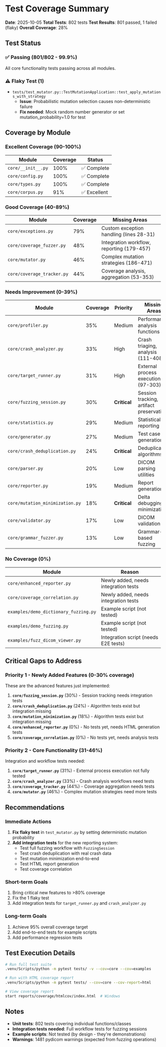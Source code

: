 # Test Coverage Summary

**Date**: 2025-10-05
**Total Tests**: 802 tests
**Test Results**: 801 passed, 1 failed (flaky)
**Overall Coverage**: 28%

## Test Status

### ✅ Passing (801/802 - 99.9%)
All core functionality tests passing across all modules.

### ⚠️ Flaky Test (1)
- `tests/test_mutator.py::TestMutationApplication::test_apply_mutations_with_strategy`
  - **Issue**: Probabilistic mutation selection causes non-deterministic failure
  - **Fix needed**: Mock random number generator or set mutation_probability=1.0 for test

## Coverage by Module

### Excellent Coverage (90-100%)
| Module | Coverage | Status |
|--------|----------|--------|
| `core/__init__.py` | 100% | ✅ Complete |
| `core/config.py` | 100% | ✅ Complete |
| `core/types.py` | 100% | ✅ Complete |
| `core/corpus.py` | 91% | ✅ Excellent |

### Good Coverage (40-89%)
| Module | Coverage | Missing Areas |
|--------|----------|---------------|
| `core/exceptions.py` | 79% | Custom exception handling (lines 28-31) |
| `core/coverage_fuzzer.py` | 48% | Integration workflow, reporting (179-457) |
| `core/mutator.py` | 46% | Complex mutation strategies (186-471) |
| `core/coverage_tracker.py` | 44% | Coverage analysis, aggregation (53-353) |

### Needs Improvement (0-39%)
| Module | Coverage | Priority | Missing Areas |
|--------|----------|----------|---------------|
| `core/profiler.py` | 35% | Medium | Performance analysis functions |
| `core/crash_analyzer.py` | 33% | High | Crash triaging, analysis (111-408) |
| `core/target_runner.py` | 31% | High | External process execution (97-303) |
| `core/fuzzing_session.py` | 30% | **Critical** | Session tracking, artifact preservation |
| `core/statistics.py` | 29% | Medium | Statistical reporting |
| `core/generator.py` | 27% | Medium | Test case generation |
| `core/crash_deduplication.py` | 24% | **Critical** | Deduplication algorithms |
| `core/parser.py` | 20% | Low | DICOM parsing utilities |
| `core/reporter.py` | 19% | Medium | Report generation |
| `core/mutation_minimization.py` | 18% | **Critical** | Delta debugging, minimization |
| `core/validator.py` | 17% | Low | DICOM validation |
| `core/grammar_fuzzer.py` | 13% | Low | Grammar-based fuzzing |

### No Coverage (0%)
| Module | Reason |
|--------|--------|
| `core/enhanced_reporter.py` | Newly added, needs integration tests |
| `core/coverage_correlation.py` | Newly added, needs integration tests |
| `examples/demo_dictionary_fuzzing.py` | Example script (not tested) |
| `examples/demo_fuzzing.py` | Example script (not tested) |
| `examples/fuzz_dicom_viewer.py` | Integration script (needs E2E tests) |

## Critical Gaps to Address

### Priority 1 - Newly Added Features (0-30% coverage)
These are the advanced features just implemented:
1. **`core/fuzzing_session.py`** (30%) - Session tracking needs integration tests
2. **`core/crash_deduplication.py`** (24%) - Algorithm tests exist but integration missing
3. **`core/mutation_minimization.py`** (18%) - Algorithm tests exist but integration missing
4. **`core/enhanced_reporter.py`** (0%) - No tests yet, needs HTML generation tests
5. **`core/coverage_correlation.py`** (0%) - No tests yet, needs analysis tests

### Priority 2 - Core Functionality (31-46%)
Integration and workflow tests needed:
1. **`core/target_runner.py`** (31%) - External process execution not fully tested
2. **`core/crash_analyzer.py`** (33%) - Crash analysis workflows need tests
3. **`core/coverage_tracker.py`** (44%) - Coverage aggregation needs tests
4. **`core/mutator.py`** (46%) - Complex mutation strategies need more tests

## Recommendations

### Immediate Actions
1. **Fix flaky test** in `test_mutator.py` by setting deterministic mutation probability
2. **Add integration tests** for the new reporting system:
   - Test full fuzzing workflow with `FuzzingSession`
   - Test crash deduplication with real crash data
   - Test mutation minimization end-to-end
   - Test HTML report generation
   - Test coverage correlation

### Short-term Goals
1. Bring critical new features to >80% coverage
2. Fix the 1 flaky test
3. Add integration tests for `target_runner.py` and `crash_analyzer.py`

### Long-term Goals
1. Achieve 95% overall coverage target
2. Add end-to-end tests for example scripts
3. Add performance regression tests

## Test Execution Details

```bash
# Run full test suite
.venv/Scripts/python -m pytest tests/ -v --cov=core --cov=examples

# Run with HTML coverage report
.venv/Scripts/python -m pytest tests/ --cov=core --cov-report=html

# View coverage report
start reports/coverage/htmlcov/index.html  # Windows
```

## Notes

- **Unit tests**: 802 tests covering individual functions/classes
- **Integration tests needed**: Full workflow tests for fuzzing sessions
- **Example scripts**: Not tested (by design - they're demonstrations)
- **Warnings**: 1481 pydicom warnings (expected from fuzzing operations)
